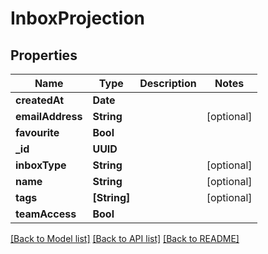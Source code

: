 # InboxProjection

## Properties
Name | Type | Description | Notes
------------ | ------------- | ------------- | -------------
**createdAt** | **Date** |  | 
**emailAddress** | **String** |  | [optional] 
**favourite** | **Bool** |  | 
**_id** | **UUID** |  | 
**inboxType** | **String** |  | [optional] 
**name** | **String** |  | [optional] 
**tags** | **[String]** |  | [optional] 
**teamAccess** | **Bool** |  | 

[[Back to Model list]](../README#documentation-for-models) [[Back to API list]](../README#documentation-for-api-endpoints) [[Back to README]](../README)



